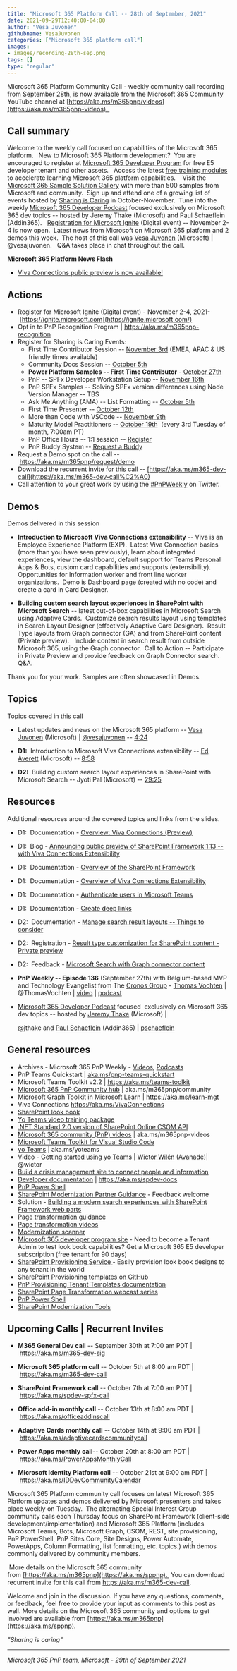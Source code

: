 ```yaml
---
title: "Microsoft 365 Platform Call -- 28th of September, 2021"
date: 2021-09-29T12:40:00-04:00
author: "Vesa Juvonen"
githubname: VesaJuvonen
categories: ["Microsoft 365 platform call"]
images:
- images/recording-28th-sep.png
tags: []
type: "regular"
---
```


Microsoft 365 Platform Community Call - weekly community call recording
from September 28th, is now available from the Microsoft 365 Community
YouTube channel
at [https://aka.ms/m365pnp/videos](https://aka.ms/m365pnp-videos). 



## Call summary

Welcome to the weekly call focused on capabilities of the Microsoft 365
platform.   New to Microsoft 365 Platform development?  You are
encouraged to register at [Microsoft 365 Developer
Program](https://aka.ms/m365/devprogram) for free E5 developer tenant
and other assets.   Access the latest [free training
modules](https://aka.ms/m365/dev/learn) to accelerate learning Microsoft
365 platform capabilities.    Visit the [Microsoft 365 Sample Solution
Gallery](https://aka.ms/m365/samples) with more than 500 samples from
Microsoft and community.  Sign up and attend one of a growing list of
events hosted by [Sharing is
Caring](https://pnp.github.io/sharing-is-caring/) in October-November. 
Tune into the weekly [Microsoft 365 Developer
Podcast](https://m365devpodcast.com) focused exclusively on Microsoft
365 dev topics -- hosted by Jeremy Thake (Microsoft) and Paul Schaeflein
(Addin365).   [Registration for Microsoft
Ignite](https://ignite.microsoft.com) (Digital event) -- November 2-4 is
now open.  Latest news from Microsoft on Microsoft 365 platform and 2
demos this week.  The host of this call was [Vesa
Juvonen](https://twitter.com/vesajuvonen) (Microsoft) | @vesajuvonen.
  Q&A takes place in chat throughout the call.

**Microsoft 365 Platform News Flash**

-   [Viva Connections public preview is now
    available!](https://techcommunity.microsoft.com/t5/microsoft-viva-blog/viva-connections-public-preview-is-now-available/ba-p/2768541)

## Actions




-   Register for Microsoft Ignite (Digital event) - November 2-4,
    2021- [https://ignite.microsoft.com](https://ignite.microsoft.com/)
-   Opt in to PnP Recognition Program |
    <https://aka.ms/m365pnp-recognition>
-   Register for Sharing is Caring Events:
    -   First Time Contributor Session -- [November
        3rd](https://forms.office.com/Pages/ResponsePage.aspx?id=KtIy2vgLW0SOgZbwvQuRaXDXyCl9DkBHq4A2OG7uLpdUREZVRDVYUUJLT1VNRDM4SjhGMlpUNzBORy4u)
        (EMEA, APAC & US friendly times available)
    -   Community Docs Session -- [October
        5th](https://forms.office.com/Pages/ResponsePage.aspx?id=KtIy2vgLW0SOgZbwvQuRaXDXyCl9DkBHq4A2OG7uLpdUOUdFR0U1STdGS0lXUDA2Sk1YSE1WMEtHSy4u) 
    -   **Power Platform Samples -- First Time Contributor** - [October
        27th](https://forms.office.com/pages/responsepage.aspx?id=KtIy2vgLW0SOgZbwvQuRaXDXyCl9DkBHq4A2OG7uLpdUMTFJWFFGVUxBNUFZQjZWRUdaOE5BMFkwNS4u)
    -   PnP -- SPFx Developer Workstation Setup -- [November
        16th](https://forms.office.com/Pages/ResponsePage.aspx?id=KtIy2vgLW0SOgZbwvQuRaXDXyCl9DkBHq4A2OG7uLpdUM0xJTFJZN01MWlZQVFc3UjgxRUxQQkhDSS4u)
    -   PnP SPFx Samples -- Solving SPFx version differences using Node
        Version Manager -- TBS 
    -   Ask Me Anything (AMA) -- List Formatting -- [October
        5th](https://forms.office.com/Pages/ResponsePage.aspx?id=KtIy2vgLW0SOgZbwvQuRaXDXyCl9DkBHq4A2OG7uLpdUNTVHSFFMRDdDSjA0MklUSUtTQ0IxMFpPNS4u)
    -   First Time Presenter -- [October
        12th](https://forms.office.com/Pages/ResponsePage.aspx?id=KtIy2vgLW0SOgZbwvQuRaXDXyCl9DkBHq4A2OG7uLpdUNDJOOU5JREc2TUhCVzNGTTJFUldSUUNUSy4u)
    -   More than Code with VSCode -- [November
        9th](https://forms.office.com/Pages/ResponsePage.aspx?id=KtIy2vgLW0SOgZbwvQuRaXDXyCl9DkBHq4A2OG7uLpdURFZPM00xREdYMzVIOEJCWUhWRzBVMlRJWS4u)
          
    -   Maturity Model Practitioners -- [October
        19th](https://forms.office.com/Pages/ResponsePage.aspx?id=KtIy2vgLW0SOgZbwvQuRaXDXyCl9DkBHq4A2OG7uLpdUODY3NVRFQ0E4SFg5WlI1TU83WFJQRklZSy4u) 
        (every 3rd Tuesday of month, 7:00am PT)
    -   PnP Office Hours -- 1:1 session --
        [Register](https://outlook.office365.com/owa/calendar/PnPSharingisCaring@warner.digital/bookings/)
    -   PnP Buddy System -- [Request a
        Buddy](https://forms.office.com/Pages/ResponsePage.aspx?id=KtIy2vgLW0SOgZbwvQuRaXDXyCl9DkBHq4A2OG7uLpdUMjRRUVg4NElZUUJLTEY1TVVSVDJFRFpLRS4u)
-   Request a Demo spot on the
    call -- <https://aka.ms/m365pnp/request/demo>
-   Download the recurrent invite for this call
    -- [https://aka.ms/m365-dev-call](https://aka.ms/m365-dev-call%C2%A0)
-   Call attention to your great work by using
    the [#PnPWeekly](https://twitter.com/hashtag/PnPWeekly?src=hashtag_click) on
    Twitter.

## Demos

Demos delivered in this session

-   **Introduction to Microsoft Viva Connections extensibility** -- Viva
    is an Employee Experience Platform (EXP).  Latest Viva Connection
    basics (more than you have seen previously), learn about integrated
    experiences, view the dashboard, default support for Teams Personal
    Apps & Bots, custom card capabilities and supports (extensibility). 
    Opportunities for Information worker and front line worker
    organizations.  Demo is Dashboard page (created with no code) and
    create a card in Card Designer.    

-   **Building custom search layout experiences in SharePoint with
    Microsoft Search** -- latest out-of-box capabilities in Microsoft
    Search using Adaptive Cards.  Customize search results layout using
    templates in Search Layout Designer (effectively Adaptive Card
    Designer).  Result Type layouts from Graph connector (GA) and from
    SharePoint content (Private preview).   Include content in search
    result from outside Microsoft 365, using the Graph connector.  Call
    to Action -- Participate in Private Preview and provide feedback on
    Graph Connector search.  Q&A.  

Thank you for your work. Samples are often showcased in Demos.

## Topics

Topics covered in this call

-   Latest updates and news on the Microsoft 365 platform -- [Vesa
    Juvonen](https://twitter.com/vesajuvonen) (Microsoft)
    | [@vesajuvonen](https://twitter.com/vesajuvonen%20) --
    [4:24](https://youtu.be/MqGuY5V_0sQ?t=424)

-   **D1:**  Introduction to Microsoft Viva Connections extensibility --
    [Ed Averett](https://twitter.com/Ed_Averett) (Microsoft) --
    [8:58](https://youtu.be/MqGuY5V_0sQ?t=538)

-   **D2:**  Building custom search layout experiences in SharePoint
    with Microsoft Search -- Jyoti Pal (Microsoft) --
    [29:25](https://youtu.be/MqGuY5V_0sQ?t=1765)



## Resources

Additional resources around the covered topics and links from the
slides.

-   D1:  Documentation - [Overview: Viva Connections
    (Preview)](https://learn.microsoft.com/sharepoint/dev/spfx/viva/overview-viva-connections-overview) 

-   D1:  Blog - [Announcing public preview of SharePoint Framework 1.13
    -- with Viva Connections
    Extensibility](https://developer.microsoft.com/microsoft-365/blogs/announcing-public-preview-of-sharepoint-framework-1-13-with-viva-connections-extensibility/) 

-   D1:  Documentation - [Overview of the SharePoint
    Framework](https://learn.microsoft.com/sharepoint/dev/spfx/sharepoint-framework-overview) 

-   D1:  Documentation - [Overview of Viva Connections
    Extensibility](https://learn.microsoft.com/sharepoint/dev/spfx/viva/overview-viva-connections) 

-   D1:  Documentation - [Authenticate users in Microsoft
    Teams](https://learn.microsoft.com/microsoftteams/platform/concepts/authentication/authentication) 

-   D1:  Documentation - [Create deep
    links](https://learn.microsoft.com/microsoftteams/platform/concepts/build-and-test/deep-links)
     

-   D2:  Documentation - [Manage search result layouts -- Things to
    consider](https://learn.microsoft.com/microsoftsearch/customize-results-layout#things-to-consider)

-   D2:  Registration - [Result type customization for SharePoint
    content - Private
    preview](https://forms.office.com/pages/responsepage.aspx?id=v4j5cvGGr0GRqy180BHbR8nqJf6ES3hDhRqlBSV6zvhUOURaTklCUUJRMUxCMVE2UTgxS1hVWVhCNyQlQCN0PWcu) 

-   D2:  Feedback - [Microsoft Search with Graph connector
    content](https://forms.office.com/Pages/ResponsePage.aspx?id=v4j5cvGGr0GRqy180BHbR8nqJf6ES3hDhRqlBSV6zvhURTFGOVZZMFVLMTlTUkFFT01QT09UTDdGUSQlQCN0PWcu) 

-   **PnP Weekly -- Episode 136** (September 27th) with Belgium-based
    MVP and Technology Evangelist from The [Cronos
    Group](https://cronos-groep.be/en/) - [Thomas
    Vochten](https://twitter.com/ThomasVochten) | @ThomasVochten
    | [video](https://techcommunity.microsoft.com/t5/microsoft-365-pnp-blog/microsoft-365-pnp-weekly-episode-136-thomas-vochten-the-cronos/ba-p/2789135) | [podcast](https://pnpweekly.podbean.com/e/microsoft-365-pnp-weekly-episode-136-%e2%80%93-27nd-of-september-2021/)

-   [Microsoft 365 Developer
    Podcast](https://m365devpodcast.com/) focused  exclusively on
    Microsoft 365 dev topics -- hosted by [Jeremy
    Thake](https://twitter.com/jthake) (Microsoft) |

    @jthake and [Paul
    Schaeflein](https://twitter.com/paulschaeflein) (Addin365)
    | [pschaeflein](https://github.com/pschaeflein)

## General resources

-   Archives - Microsoft 365 PnP Weekly
    - [Videos](https://www.youtube.com/playlist?list=PLR9nK3mnD-OVYI-St_CBiFfuL4CZbBpkC), [Podcasts](https://pnpweekly.podbean.com/)  
-   PnP Teams Quickstart
    | [aka.ms/pnp-teams-quickstart](https://aka.ms/pnp-teams-quickstart)
-   Microsoft Teams Toolkit v2.2 | <https://aka.ms/teams-toolkit>
-   [Microsoft 365 PnP Community
    hub](https://techcommunity.microsoft.com/t5/microsoft-365-pnp/ct-p/Microsoft365PnP) |
    aka.ms/m365pnp/community 
-   Microsoft Graph Toolkit in Microsoft Learn
    | <https://aka.ms/learn-mgt>
-   Viva Connections <https://aka.ms/VivaConnections>
-   [SharePoint look
    book](https://lookbook.microsoft.com/?WT.mc_id=m365-24198-cxa)
-   [Yo Teams video training package](https://aka.ms/yoteams-training)
-   [.NET Standard 2.0 version of SharePoint Online CSOM
    API](https://developer.microsoft.com/microsoft-365/blogs/net-standard-version-of-sharepoint-online-csom-apis?WT.mc_id=m365-24198-cxa)
-   [Microsoft 365 community (PnP)
    videos](https://aka.ms/m365pnp-videos) | aka.ms/m365pnp-videos
-   [Microsoft Teams Toolkit for Visual Studio
    Code](https://marketplace.visualstudio.com/items?itemName=TeamsDevApp.ms-teams-vscode-extension)
-   [yo Teams](https://aka.ms/yoteams) | aka.ms/yoteams
-   Video - [Getting started using yo
    Teams](https://youtu.be/w0OrFkzNC10) | [Wictor
    Wilén](https://twitter.com/wictor) (Avanade)| @wictor
-   [Build a crisis management site to connect people and
    information](https://techcommunity.microsoft.com/t5/microsoft-sharepoint-blog/build-a-crisis-management-site-to-connect-people-and-information/ba-p/1216791?WT.mc_id=m365-24198-cxa)
-   [Developer
    documentation](https://aka.ms/spdev-docs) | <https://aka.ms/spdev-docs>
-   [PnP Power Shell](https://aka.ms/sppnp-powershell)
-   [SharePoint Modernization Partner
    Guidance](https://aka.ms/sppnp-modernization-partnerguidance) -
    Feedback welcome
-   Solution - [Building a modern search experiences with SharePoint
    Framework web parts](https://aka.ms/pnp-modern-search)
-   [Page transformation
    guidance](https://aka.ms/sppnp-pagetransformation)
-   [Page transformation
    videos](https://aka.ms/sppnp-pagetransformationvideos)
-   [Modernization scanner](https://aka.ms/sppnp-modernizationscanner)
-   [Microsoft 365 developer program
    site](https://developer.microsoft.com/office/dev-program?WT.mc_id=m365-24198-cxa) -
    Need to become a Tenant Admin to test look book capabilities? Get a
    Microsoft 365 E5 developer subscription (free tenant for 90 days)
-   [SharePoint Provisioning
    Service ](https://lookbook.microsoft.com/)- Easily provision
    look book designs to any tenant in the world
-   [SharePoint Provisioning templates on
    GitHub](https://github.com/SharePoint/sp-dev-provisioning-templates)
-   [PnP Provisioning Tenant Templates
    documentation](https://learn.microsoft.com/sharepoint/dev/solution-guidance/pnp-provisioning-tenant-templates?WT.mc_id=m365-24198-cxa)
-   [SharePoint Page Transformation webcast
    series](https://developer.microsoft.com/sharepoint/blogs/sharepoint-page-transformation-webcast-series?WT.mc_id=m365-24198-cxa)
-   [PnP Power Shell](https://aka.ms/sppnp-powershell)
-   [SharePoint Modernization
    Tools](https://github.com/SharePoint/sp-dev-modernization/tree/dev/Tools)

## Upcoming Calls | Recurrent Invites


-   **M365 General Dev call** -- September 30th at 7:00 am PDT
    | <https://aka.ms/m365-dev-sig>
-   **Microsoft 365 platform call** -- October 5th at 8:00 am PDT
    | <https://aka.ms/m365-dev-call>
-   **SharePoint Framework call** -- October 7th at 7:00 am PDT
    | <https://aka.ms/spdev-spfx-call>
-   **Office add-in monthly call** -- October 13th at 8:00 am PDT
    | <https://aka.ms/officeaddinscall>
-   **Adaptive Cards monthly call** -- October 14th at 9:00 am PDT
| <https://aka.ms/adaptivecardscommunitycall>

-   **Power Apps monthly call**-- October 20th at 8:00 am PDT
    | <https://aka.ms/PowerAppsMonthlyCall>
-   **Microsoft Identity Platform call** -- October 21st at 9:00 am
    PDT | <https://aka.ms/IDDevCommunityCalendar>

Microsoft 365 Platform community call focuses on latest Microsoft 365
Platform updates and demos delivered by Microsoft presenters and takes
place weekly on Tuesday.  The alternating Special Interest Group
community calls each Thursday focus on SharePoint Framework (client-side
development/implementation) and Microsoft 365 Platform (includes
Microsoft Teams, Bots, Microsoft Graph, CSOM, REST, site provisioning,
PnP PowerShell, PnP Sites Core, Site Designs, Power Automate, PowerApps,
Column Formatting, list formatting, etc. topics.) with demos commonly
delivered by community members. 

 More details on the Microsoft 365
community from [https://aka.ms/m365pnp](https://aka.ms/sppnp). 
You can download recurrent invite for this call
from <https://aka.ms/m365-dev-call>. 

Welcome and join in the
discussion. If you have any questions, comments, or feedback, feel free
to provide your input as comments to this post as well. More details on
the Microsoft 365 community and options to get involved are available
from [https://aka.ms/m365pnp](https://aka.ms/sppnp).


*"Sharing is caring"*

------------------------------------------------------------------------

*Microsoft 365 PnP team, Microsoft - 29th of September 2021*
